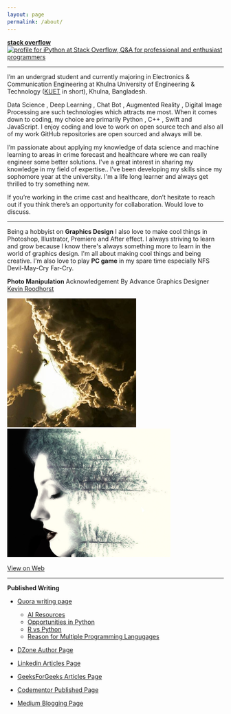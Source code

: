 ```yaml
---
layout: page
permalink: /about/
---
```

[**stack overflow**](https://stackoverflow.com/users/story/9215780)<br>
<a href="https://stackoverflow.com/users/9215780/ipython">
<img src="https://stackoverflow.com/users/flair/9215780.png?theme=clean" width="208" height="58" alt="profile for iPython at Stack Overflow, Q&amp;A for professional and enthusiast programmers" title="profile for iPython at Stack Overflow, Q&amp;A for professional and enthusiast programmers">
</a><br>

---

I’m an undergrad student and currently majoring in Electronics & Communication Engineering at Khulna University of Engineering & Technology ([KUET](http://www.kuet.ac.bd/) in short), Khulna, Bangladesh.

Data Science , Deep Learning , Chat Bot , Augmented Reality , Digital Image Processing are such technologies which attracts me most. When it comes down to coding, my choice are primarily Python , C++ , Swift and JavaScript. I enjoy coding and love to work on open source tech and also all of my work GitHub repositories are open sourced and always will be.

I’m passionate about applying my knowledge of data science and machine learning to areas in crime forecast and healthcare where we can really engineer some better solutions. I've a great interest in sharing my knowledge in my field of expertise.. I’ve been developing my skills since my sophomore year at the university. I'm a life long learner and always get thrilled to try something new.

If you’re working in the crime cast and healthcare, don’t hesitate to reach out if you think there’s an opportunity for collaboration. Would love to discuss.

---

Being a hobbyist on **Graphics Design** I also love to make cool things in Photoshop, Illustrator, Premiere and After effect. I always striving to learn and grow because I know there's always something more to learn in the world of graphics design. I'm all about making 
cool things and being creative. I'm also love to play **PC game** in my spare time especially NFS Devil-May-Cry Far-Cry.

**Photo Manipulation** Acknowledgement By Advance Graphics Designer [Kevin Roodhorst](https://www.youtube.com/user/KevinRoodhorst/featured)
 
<img src="/images/graph_one.jpg" width="300"/> <img src="/images/graph_two.jpg" width="380"/> 

[View on Web](https://www.flickr.com/photos/cosmic_plasma/sets/72157687263827040/with/37567324632/)

---

**Published Writing**
* [Quora writing page](https://www.quora.com/profile/Mohammed-Innat)
  - [AI Resources](http://qr.ae/TUpyGw)
  - [Opportunities in Python](http://qr.ae/TUpyGU)
  - [R vs Python](http://qr.ae/TUpyGS)
  - [Reason for Multiple Programming Langugages](http://qr.ae/TUpyGl)
  
* [DZone Author Page](https://dzone.com/users/3338062/iphoton.html)
* [Linkedin Articles Page](https://www.linkedin.com/in/innat2k14/detail/recent-activity/posts/)
* [GeeksForGeeks Articles Page](https://auth.geeksforgeeks.org/user/innat/articles)
* [Codementor Published Page](https://www.codementor.io/innat_2k14/posts)
* [Medium Blogging Page](https://medium.com/innats-blog)
